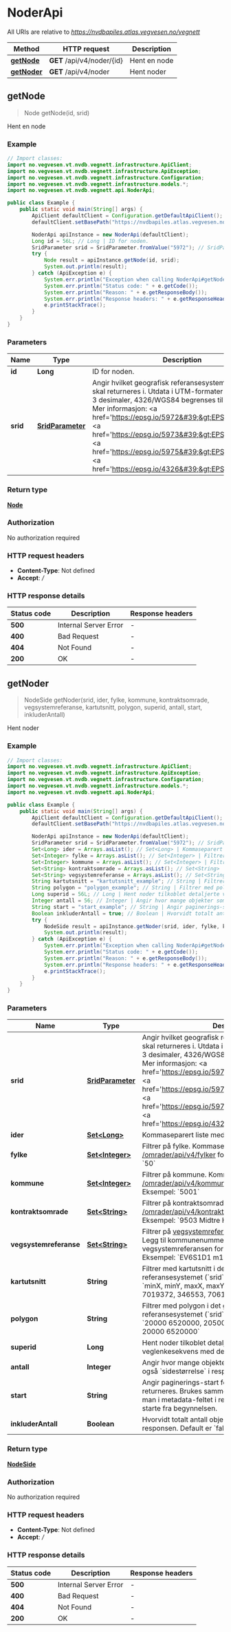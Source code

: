 # NoderApi

All URIs are relative to *https://nvdbapiles.atlas.vegvesen.no/vegnett*

| Method                               | HTTP request               | Description  |
| ------------------------------------ | -------------------------- | ------------ |
| [**getNode**](NoderApi.md#getNode)   | **GET** /api/v4/noder/{id} | Hent en node |
| [**getNoder**](NoderApi.md#getNoder) | **GET** /api/v4/noder      | Hent noder   |

## getNode

> Node getNode(id, srid)

Hent en node

### Example

```java
// Import classes:
import no.vegvesen.vt.nvdb.vegnett.infrastructure.ApiClient;
import no.vegvesen.vt.nvdb.vegnett.infrastructure.ApiException;
import no.vegvesen.vt.nvdb.vegnett.infrastructure.Configuration;
import no.vegvesen.vt.nvdb.vegnett.infrastructure.models.*;
import no.vegvesen.vt.nvdb.vegnett.api.NoderApi;

public class Example {
    public static void main(String[] args) {
        ApiClient defaultClient = Configuration.getDefaultApiClient();
        defaultClient.setBasePath("https://nvdbapiles.atlas.vegvesen.no/vegnett");

        NoderApi apiInstance = new NoderApi(defaultClient);
        Long id = 56L; // Long | ID for noden.
        SridParameter srid = SridParameter.fromValue("5972"); // SridParameter | Angir hvilket geografisk referansesystem geometrien skal returneres i. Utdata i UTM-formater begrenses til 3 desimaler, 4326/WGS84 begrenses til 8 desimaler. Mer informasjon: <a href='https://epsg.io/5972'>EPSG:5972</a> <a href='https://epsg.io/5973'>EPSG:5973</a> <a href='https://epsg.io/5975'>EPSG:5975</a> <a href='https://epsg.io/4326'>EPSG:4326</a>.
        try {
            Node result = apiInstance.getNode(id, srid);
            System.out.println(result);
        } catch (ApiException e) {
            System.err.println("Exception when calling NoderApi#getNode");
            System.err.println("Status code: " + e.getCode());
            System.err.println("Reason: " + e.getResponseBody());
            System.err.println("Response headers: " + e.getResponseHeaders());
            e.printStackTrace();
        }
    }
}
```

### Parameters

| Name     | Type                     | Description                                                                                                                                                                                                                                                                                                                                                                                                                                                             | Notes                                                                 |
| -------- | ------------------------ | ----------------------------------------------------------------------------------------------------------------------------------------------------------------------------------------------------------------------------------------------------------------------------------------------------------------------------------------------------------------------------------------------------------------------------------------------------------------------- | --------------------------------------------------------------------- |
| **id**   | **Long**                 | ID for noden.                                                                                                                                                                                                                                                                                                                                                                                                                                                           |                                                                       |
| **srid** | [**SridParameter**](.md) | Angir hvilket geografisk referansesystem geometrien skal returneres i. Utdata i UTM-formater begrenses til 3 desimaler, 4326/WGS84 begrenses til 8 desimaler. Mer informasjon: &lt;a href&#x3D;&#39;https://epsg.io/5972&#39;&gt;EPSG:5972&lt;/a&gt; &lt;a href&#x3D;&#39;https://epsg.io/5973&#39;&gt;EPSG:5973&lt;/a&gt; &lt;a href&#x3D;&#39;https://epsg.io/5975&#39;&gt;EPSG:5975&lt;/a&gt; &lt;a href&#x3D;&#39;https://epsg.io/4326&#39;&gt;EPSG:4326&lt;/a&gt;. | [optional] [enum: 5972, 5973, 5975, 4326, UTM32, UTM33, UTM35, WGS84] |

### Return type

[**Node**](Node.md)

### Authorization

No authorization required

### HTTP request headers

- **Content-Type**: Not defined
- **Accept**: _/_

### HTTP response details

| Status code | Description           | Response headers |
| ----------- | --------------------- | ---------------- |
| **500**     | Internal Server Error | -                |
| **400**     | Bad Request           | -                |
| **404**     | Not Found             | -                |
| **200**     | OK                    | -                |

## getNoder

> NodeSide getNoder(srid, ider, fylke, kommune, kontraktsomrade, vegsystemreferanse, kartutsnitt, polygon, superid, antall, start, inkluderAntall)

Hent noder

### Example

```java
// Import classes:
import no.vegvesen.vt.nvdb.vegnett.infrastructure.ApiClient;
import no.vegvesen.vt.nvdb.vegnett.infrastructure.ApiException;
import no.vegvesen.vt.nvdb.vegnett.infrastructure.Configuration;
import no.vegvesen.vt.nvdb.vegnett.infrastructure.models.*;
import no.vegvesen.vt.nvdb.vegnett.api.NoderApi;

public class Example {
    public static void main(String[] args) {
        ApiClient defaultClient = Configuration.getDefaultApiClient();
        defaultClient.setBasePath("https://nvdbapiles.atlas.vegvesen.no/vegnett");

        NoderApi apiInstance = new NoderApi(defaultClient);
        SridParameter srid = SridParameter.fromValue("5972"); // SridParameter | Angir hvilket geografisk referansesystem geometrien skal returneres i. Utdata i UTM-formater begrenses til 3 desimaler, 4326/WGS84 begrenses til 8 desimaler. Mer informasjon: <a href='https://epsg.io/5972'>EPSG:5972</a> <a href='https://epsg.io/5973'>EPSG:5973</a> <a href='https://epsg.io/5975'>EPSG:5975</a> <a href='https://epsg.io/4326'>EPSG:4326</a>.
        Set<Long> ider = Arrays.asList(); // Set<Long> | Kommaseparert liste med IDer.
        Set<Integer> fylke = Arrays.asList(); // Set<Integer> | Filtrer på fylke. Kommaseparert liste. Se [/omrader/api/v4/fylker](https://nvdbapiles.atlas.vegvesen.no/webjars/swagger-ui/index.html?urls.primaryName=Omr%C3%A5der#/Omr%C3%A5der/getFylker) for mulige verdier.  Eksempel: `50`
        Set<Integer> kommune = Arrays.asList(); // Set<Integer> | Filtrer på kommune. Kommaseparert liste. Se [/omrader/api/v4/kommuner](https://nvdbapiles.atlas.vegvesen.no/webjars/swagger-ui/index.html?urls.primaryName=Omr%C3%A5der#/Omr%C3%A5der/getKommuner) for mulige verdier.  Eksempel: `5001`
        Set<String> kontraktsomrade = Arrays.asList(); // Set<String> | Filtrer på kontraktsomrade. Kommaseparert liste. Se [/omrader/api/v4/kontraktsomrader](https://nvdbapiles.atlas.vegvesen.no/webjars/swagger-ui/index.html?urls.primaryName=Omr%C3%A5der#/Omr%C3%A5der/getKontraktsomrader) for mulige verdier.  Eksempel: `9503 Midtre Hålogaland 2021-2026`
        Set<String> vegsystemreferanse = Arrays.asList(); // Set<String> | Filtrer på [vegsystemreferanse](https://nvdb-docs.atlas.vegvesen.no/nvdbapil/v4/introduksjon/Vegsystemreferanse). Kommaseparert liste. Legg til kommunenummer i starten av vegsystemreferansen for å filtrere på område.  Eksempel: `EV6S1D1 m12`
        String kartutsnitt = "kartutsnitt_example"; // String | Filtrer med kartutsnitt i det gjeldende geografiske referansesystemet (`srid`-paramteret). Formatet er `minX, minY, maxX, maxY`.  Eksempel: `265273, 7019372, 346553, 7061071`
        String polygon = "polygon_example"; // String | Filtrer med polygon i det gjeldende geografiske referansesystemet (`srid`-paramteret).  Eksempel: `20000 6520000, 20500 6520000, 21000 6500000, 20000 6520000`
        Long superid = 56L; // Long | Hent noder tilkoblet detaljerte veglenker stedfestet på veglenkesekvens med denne IDen.
        Integer antall = 56; // Integer | Angir hvor mange objekter som skal returneres. Se også `sidestørrelse` i responsens `metadata`-objekt.
        String start = "start_example"; // String | Angir paginerings-start for objekter som skal returneres. Brukes sammen med `antall`. Neste start får man i metadata-feltet i responsen. Settes blankt for å starte fra begynnelsen.
        Boolean inkluderAntall = true; // Boolean | Hvorvidt totalt antall objekter skal returneres i responsen. Default er `false`.
        try {
            NodeSide result = apiInstance.getNoder(srid, ider, fylke, kommune, kontraktsomrade, vegsystemreferanse, kartutsnitt, polygon, superid, antall, start, inkluderAntall);
            System.out.println(result);
        } catch (ApiException e) {
            System.err.println("Exception when calling NoderApi#getNoder");
            System.err.println("Status code: " + e.getCode());
            System.err.println("Reason: " + e.getResponseBody());
            System.err.println("Response headers: " + e.getResponseHeaders());
            e.printStackTrace();
        }
    }
}
```

### Parameters

| Name                   | Type                                 | Description                                                                                                                                                                                                                                                                                                                                                                                                                                                             | Notes                                                                 |
| ---------------------- | ------------------------------------ | ----------------------------------------------------------------------------------------------------------------------------------------------------------------------------------------------------------------------------------------------------------------------------------------------------------------------------------------------------------------------------------------------------------------------------------------------------------------------- | --------------------------------------------------------------------- |
| **srid**               | [**SridParameter**](.md)             | Angir hvilket geografisk referansesystem geometrien skal returneres i. Utdata i UTM-formater begrenses til 3 desimaler, 4326/WGS84 begrenses til 8 desimaler. Mer informasjon: &lt;a href&#x3D;&#39;https://epsg.io/5972&#39;&gt;EPSG:5972&lt;/a&gt; &lt;a href&#x3D;&#39;https://epsg.io/5973&#39;&gt;EPSG:5973&lt;/a&gt; &lt;a href&#x3D;&#39;https://epsg.io/5975&#39;&gt;EPSG:5975&lt;/a&gt; &lt;a href&#x3D;&#39;https://epsg.io/4326&#39;&gt;EPSG:4326&lt;/a&gt;. | [optional] [enum: 5972, 5973, 5975, 4326, UTM32, UTM33, UTM35, WGS84] |
| **ider**               | [**Set&lt;Long&gt;**](Long.md)       | Kommaseparert liste med IDer.                                                                                                                                                                                                                                                                                                                                                                                                                                           | [optional]                                                            |
| **fylke**              | [**Set&lt;Integer&gt;**](Integer.md) | Filtrer på fylke. Kommaseparert liste. Se [/omrader/api/v4/fylker](https://nvdbapiles.atlas.vegvesen.no/webjars/swagger-ui/index.html?urls.primaryName=Omr%C3%A5der#/Omr%C3%A5der/getFylker) for mulige verdier. Eksempel: &#x60;50&#x60;                                                                                                                                                                                                                               | [optional]                                                            |
| **kommune**            | [**Set&lt;Integer&gt;**](Integer.md) | Filtrer på kommune. Kommaseparert liste. Se [/omrader/api/v4/kommuner](https://nvdbapiles.atlas.vegvesen.no/webjars/swagger-ui/index.html?urls.primaryName=Omr%C3%A5der#/Omr%C3%A5der/getKommuner) for mulige verdier. Eksempel: &#x60;5001&#x60;                                                                                                                                                                                                                       | [optional]                                                            |
| **kontraktsomrade**    | [**Set&lt;String&gt;**](String.md)   | Filtrer på kontraktsomrade. Kommaseparert liste. Se [/omrader/api/v4/kontraktsomrader](https://nvdbapiles.atlas.vegvesen.no/webjars/swagger-ui/index.html?urls.primaryName=Omr%C3%A5der#/Omr%C3%A5der/getKontraktsomrader) for mulige verdier. Eksempel: &#x60;9503 Midtre Hålogaland 2021-2026&#x60;                                                                                                                                                                   | [optional]                                                            |
| **vegsystemreferanse** | [**Set&lt;String&gt;**](String.md)   | Filtrer på [vegsystemreferanse](https://nvdb-docs.atlas.vegvesen.no/nvdbapil/v4/introduksjon/Vegsystemreferanse). Kommaseparert liste. Legg til kommunenummer i starten av vegsystemreferansen for å filtrere på område. Eksempel: &#x60;EV6S1D1 m12&#x60;                                                                                                                                                                                                              | [optional]                                                            |
| **kartutsnitt**        | **String**                           | Filtrer med kartutsnitt i det gjeldende geografiske referansesystemet (&#x60;srid&#x60;-paramteret). Formatet er &#x60;minX, minY, maxX, maxY&#x60;. Eksempel: &#x60;265273, 7019372, 346553, 7061071&#x60;                                                                                                                                                                                                                                                             | [optional]                                                            |
| **polygon**            | **String**                           | Filtrer med polygon i det gjeldende geografiske referansesystemet (&#x60;srid&#x60;-paramteret). Eksempel: &#x60;20000 6520000, 20500 6520000, 21000 6500000, 20000 6520000&#x60;                                                                                                                                                                                                                                                                                       | [optional]                                                            |
| **superid**            | **Long**                             | Hent noder tilkoblet detaljerte veglenker stedfestet på veglenkesekvens med denne IDen.                                                                                                                                                                                                                                                                                                                                                                                 | [optional]                                                            |
| **antall**             | **Integer**                          | Angir hvor mange objekter som skal returneres. Se også &#x60;sidestørrelse&#x60; i responsens &#x60;metadata&#x60;-objekt.                                                                                                                                                                                                                                                                                                                                              | [optional]                                                            |
| **start**              | **String**                           | Angir paginerings-start for objekter som skal returneres. Brukes sammen med &#x60;antall&#x60;. Neste start får man i metadata-feltet i responsen. Settes blankt for å starte fra begynnelsen.                                                                                                                                                                                                                                                                          | [optional]                                                            |
| **inkluderAntall**     | **Boolean**                          | Hvorvidt totalt antall objekter skal returneres i responsen. Default er &#x60;false&#x60;.                                                                                                                                                                                                                                                                                                                                                                              | [optional]                                                            |

### Return type

[**NodeSide**](NodeSide.md)

### Authorization

No authorization required

### HTTP request headers

- **Content-Type**: Not defined
- **Accept**: _/_

### HTTP response details

| Status code | Description           | Response headers |
| ----------- | --------------------- | ---------------- |
| **500**     | Internal Server Error | -                |
| **400**     | Bad Request           | -                |
| **404**     | Not Found             | -                |
| **200**     | OK                    | -                |
